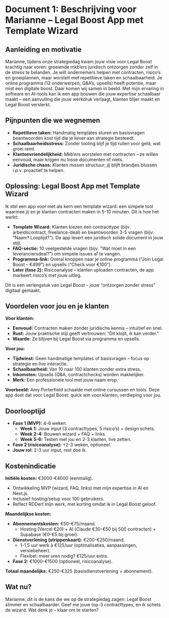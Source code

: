 # Document 1: Beschrijving voor Marianne – Legal Boost App met Template Wizard

## Aanleiding en motivatie

Marianne, tijdens onze strategiedag kwam jouw visie voor Legal Boost krachtig naar voren: groeiende mkb’ers juridisch ontzorgen zonder zelf in de stress te belanden. Je wilt ondernemers helpen met contracten, risico’s en groeiplannen, maar worstelt met repetitieve taken en schaalbaarheid. Je online programma (12 onderwerpen, Q&A’s, upsells) heeft potentie, maar mist een digitale boost. Daar komen wij samen in beeld. Met mijn ervaring in software en AI-tools kan ik een app bouwen die jouw expertise schaalbaar maakt – een aanvulling die jouw werkdruk verlaagt, klanten blijer maakt en Legal Boost versterkt.

## Pijnpunten die we wegnemen

* **Repetitieve taken:** Handmatig templates sturen en basisvragen beantwoorden kost tijd die je liever aan strategie besteedt.
* **Schaalbaarheidsstress:** Zonder tooling blijf je tijd ruilen voor geld, wat groei remt.
* **Klantonvriendelijkheid:** Mkb’ers worstelen met contracten – ze willen eenvoud, maar krijgen nu losse documenten of niets.
* **Juridische chaos:** Klanten missen structuur; jij blijft brandjes blussen i.p.v. proactief te helpen.

## Oplossing: Legal Boost App met Template Wizard

Ik stel een app voor met als kern een template wizard: een simpele tool waarmee jij en je klanten contracten maken in 5-10 minuten. Dit is hoe het werkt:

* **Template Wizard:** Klanten kiezen een contracttype (bijv. arbeidscontract, freelance-deal) en beantwoorden 3-5 vragen (bijv. “Naam? Looptijd?”). De app levert een juridisch solide document in jouw stijl.
* **FAQ-sectie:** 10 veelgestelde vragen (bijv. “Wat moet in een leveranciersdeal?”) om simpele issues af te vangen.
* **Programma-link:** Overal knoppen naar je online programma (“Join Legal Boost – €499”) en upsells (“Check voor €100”).
* **Later (fase 2):** Risicoanalyse – klanten uploaden contracten, de app markeert risico’s met jouw uitleg.

Dit is een verlengstuk van Legal Boost – jouw “ontzorgen zonder stress” digitaal gemaakt.

## Voordelen voor jou en je klanten

**Voor klanten:**

* **Eenvoud:** Contracten maken zonder juridische kennis – intuïtief en snel.
* **Rust:** Jouw praktische stijl geeft vertrouwen: “Dit klopt, ik kan verder.”
* **Waarde:** Ze blijven bij Legal Boost via programma en upsells.

**Voor jou:**

* **Tijdwinst:** Geen handmatige templates of basisvragen – focus op strategie en live interactie.
* **Schaalbaarheid:** Van 10 naar 100 klanten zonder extra stress.
* **Inkomsten:** Upsells (Q&A, contractchecks) worden makkelijker.
* **Merk:** Een professionele tool met jouw naam erop.

**Voorbeeld:** Amy Porterfield schaalde met online cursussen en tools. Deze app doet dat voor Legal Boost: quick win voor klanten, verdieping voor jou.

## Doorlooptijd

* **Fase 1 (MVP):** 4-6 weken.
    * **Week 1:** Jouw input (3 contracttypes, 5 risico’s) + design schets.
    * **Week 2-4:** Bouwen wizard + FAQ + links.
    * **Week 5-6:** Testen met jou en 2-3 klanten, live zetten.
* **Fase 2 (risicoanalyse):** +2-3 weken, optioneel.
* **Jouw rol:** 2-3 uur input, rest doe ik.

## Kostenindicatie

**Initiële kosten:** €3000-€4000 (eenmalig).

* Ontwikkeling MVP (wizard, FAQ, links) met mijn expertise in AI en Next.js.
* Inclusief hosting/setup voor 100 gebruikers.
* Reflect RDDert mijn werk, met korting omdat ik in Legal Boost geloof.

**Maandelijkse kosten:**

* **Abonnementskosten:** €50-€75/maand.
    * Hosting (Vercel €20) + AI (Claude €30-€50 bij 500 contracten) + Supabase (€0-€5 bij groei).
* **Dienstverlening (strippenkaart):** €200-€250/maand.
    * 1-1,5 uur werk à €125/uur (optimalisaties, aanpassingen, versiebeheer).
    * Flexibel: meer uren nodig? €125/uur extra.
* **Fase 2:** €1000-€1500 (optioneel, risicoanalyse).

**Totaal maandelijks:** €250-€325 (basisdienstverlening + abonnement).

## Wat nu?

Marianne, dit is de kans die we op de strategiedag zagen: Legal Boost slimmer en schaalbaarder. Geef me jouw top-3 contracttypes, en ik schets de wizard. Wat denk je – klaar om te starten?